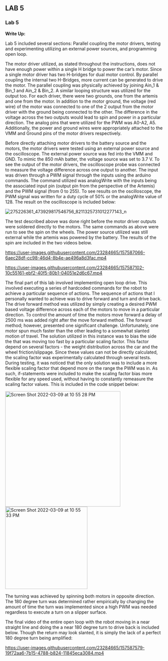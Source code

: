 ## LAB 5

### Lab 5

**Write Up:** 
 
Lab 5 included several sections: Parallel coupling the motor drivers, testing and experimenting utilizing an external power sources, and programming open loop. 

The motor driver utilized, as stated throughout the instructions, does not have enough power within a single H bridge to power the car’s motor. Since a single motor driver has two H-bridges for dual motor control. By parallel coupling the internal two H-Bridges, more current can be generated to drive the motor. The parallel coupling was physically achieved by joining Ain_1 & Bin_1 and Ain_2 & Bin_2. A similar looping structure was utilized for the output too. For each driver, there were two grounds, one from the artemis and one from the motor. In addition to the motor ground, the voltage (red wire) of the motor was connected to one of the 2 output from the motor driver with the ground being connected to the other. The difference in the voltage across the two outputs would lead to spin and power in a particular direction. The analog pins that were utilized for the PWM was A0-A2, A5. Additionally, the power and ground wires were appropriately attached to the VMM and Ground pins of the motor drivers respectively. 

Before directly attaching motor drivers to the battery source and the motors, the motor drivers were tested using an external power source and the oscilloscope. The external power source was fed into the VMM and GND. To mimic the 850 mAh batter, the voltage source was set to 3.7 V. To see the output of the motor drivers, the oscilloscope probe was connected to measure the voltage difference across one output to another. The input was driven through a PWM signal through the inputs using the arduino commands. The command utilized was analogWrite with the inputs being the associated input pin (output pin from the perspective of the Artemis) and the PWM signal (from 0 to 255). To see results on the oscilloscope, the PWM signal was written for a duty cycle of 50% or the analogWrite value of 128. The result on the oscilloscope is included below: 

![275226361_473929817546756_8211325731012277143_n](https://user-images.githubusercontent.com/23284665/157587006-5c914a17-6dc1-46b3-bc06-e4473497e43d.jpg)

The test described above was done right before the motor driver outputs were soldered directly to the motors. The same commands as above were run to see the spin on the wheels. The power source utilized was still external while the artemis was powered by the battery. The results of the spin are included in the two videos below. 


https://user-images.githubusercontent.com/23284665/157587066-6aec28df-cc98-46d4-8b4e-ae496a8d3fac.mp4



https://user-images.githubusercontent.com/23284665/157587102-10c55161-ebf2-40f5-80b1-04051e2d6c67.mp4



The final part of this lab involved implementing open loop drive. This involved executing a series of hardcoded commands for the robot to achieve a particular sequence of actions. The sequence of actions that I personally wanted to achieve was to drive forward and turn and drive back. The drive forward method was utilized by simply creating a desired PWM based voltage difference across each of the motors to move in a particular direction. To control the amount of time the motors move forward a delay of 2500 ms was added right after the move forward method. The forward method; however, presented one significant challenge. Unfortunately, one motor spun much faster than the other leading to a somewhat slanted motion of travel. The solution utilized in this instance was to bias the side the that was moving too fast by a particular scaling factor. This factor depend on several factors - the weight distribution across the car and the wheel friction/slippage. Since these values can not be directly calculated, the scaling factor was experimentally calculated through several tests. During testing, it was noticed that the only solution was to include a more flexible scaling factor that depend more on the range the PWM was in. As such, if-statements were included to make the scaling factor bias more flexible for any speed used, without having to constantly remeasure the scaling factor values. This is included in the code snippet below: 

<img width="367" alt="Screen Shot 2022-03-09 at 10 55 28 PM" src="https://user-images.githubusercontent.com/23284665/157586577-4e677992-34cd-45fa-9496-394cba3c9b5d.png">

<img width="262" alt="Screen Shot 2022-03-09 at 10 55 33 PM" src="https://user-images.githubusercontent.com/23284665/157586591-35bca77c-2c00-4dac-9695-651c94b5b29b.png">


The turning was achieved by spinning both motors in opposite direction. The 180 degree turn was determined rather empirically by changing the amount of time the turn was implemented since a high PWM was needed regardless to execute a turn on a slipper surface. 


The final video of the entire open loop with the robot moving in a near straight line and doing the a near 180 degree turn to drive back is included below. Though the return may look slanted, it is simply the lack of a perfect 180 degree turn being amplified:  


https://user-images.githubusercontent.com/23284665/157587579-19f72aa6-7b15-4788-b824-11845eca3084.mp4


